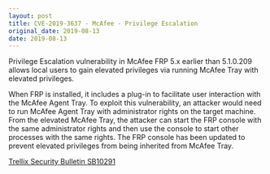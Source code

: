 ```yaml
---
layout: post
title: CVE-2019-3637 - McAfee - Privilege Escalation
original_date: 2019-08-13
date: 2019-08-13
---
```


Privilege Escalation vulnerability in McAfee FRP 5.x earlier than 5.1.0.209 allows local users to gain elevated privileges via running McAfee Tray with elevated privileges.

When FRP is installed, it includes a plug-in to facilitate user interaction with the McAfee Agent Tray. To exploit this vulnerability, an attacker would need to run McAfee Agent Tray with administrator rights on the target machine. From the elevated McAfee Tray, the attacker can start the FRP console with the same administrator rights and then use the console to start other processes with the same rights. The FRP console has been updated to prevent elevated privileges from being inherited from McAfee Tray.

[Trellix Security Bulletin SB10291](https://kcm.trellix.com/corporate/index?page=content&id=SB10291&showDraft=true)